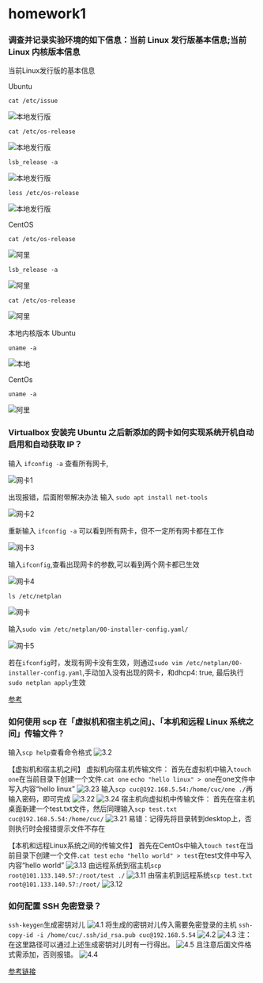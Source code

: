 # homework1

### 调查并记录实验环境的如下信息：当前 Linux 发行版基本信息;当前 Linux 内核版本信息
当前Linux发行版的基本信息

Ubuntu

    cat /etc/issue

![本地发行版](/picture/本地发行版.png)
    
    cat /etc/os-release

![本地发行版](/picture/本地发行版本2.png)

    lsb_release -a

![本地发行版](/picture/本地发行版3.png)

    less /etc/os-release

![本地发行版](/picture/本地Q.png)

CentOS

    cat /etc/os-release

![阿里](/picture/阿里1.png)

    lsb_release -a

![阿里](/picture/阿里2.png)
     
    cat /etc/os-release

![阿里](/picture/阿里3.png)

本地内核版本
Ubuntu

    uname -a

![本地](/picture/本地内核版本.png)

CentOs

    uname -a

![阿里](/picture/阿里4.png)

### Virtualbox 安装完 Ubuntu 之后新添加的网卡如何实现系统开机自动启用和自动获取 IP？

输入 `ifconfig -a` 查看所有网卡,
    
![网卡1](/picture/网卡1.png)

出现报错，后面附带解决办法
输入 `sudo apt install net-tools`

![网卡2](/picture/网卡2.png)

重新输入 `ifconfig -a` 可以看到所有网卡，但不一定所有网卡都在工作
   
![网卡3](/picture/网卡3.png)
    
输入`ifconfig`,查看出现网卡的参数,可以看到两个网卡都已生效

![网卡4](/picture/网卡4.png)

    ls /etc/netplan

![网卡](/picture/本地网卡.png)

输入`sudo vim /etc/netplan/00-installer-config.yaml/`

![网卡5](/picture/网卡5.png)

若在`ifconfig`时，发现有网卡没有生效，则通过`sudo vim /etc/netplan/00-installer-config.yaml`,手动加入没有出现的网卡，和dhcp4: true, 最后执行`sudo netplan apply`生效

[参考](https://ubuntu.com/server/docs/network-configuration "参考内容")

### 如何使用 scp 在「虚拟机和宿主机之间」、「本机和远程 Linux 系统之间」传输文件？

输入`scp help`查看命令格式
![3.2](/picture/3.2.png)

【虚拟机和宿主机之间】
虚拟机向宿主机传输文件：
首先在虚拟机中输入`touch one`在当前目录下创建一个文件.`cat one`
`echo "hello linux" > one`在one文件中写入内容“hello linux”
![3.23](/picture/3.23.png)
输入`scp cuc@192.168.5.54:/home/cuc/one ./`再输入密码，即可完成
![3.22](/picture/3.22.png)
![3.24](/picture/3.24.png)
宿主机向虚拟机中传输文件：
首先在宿主机桌面新建一个test.txt文件，然后同理输入`scp test.txt cuc@192.168.5.54:/home/cuc/`
![3.21](/picture/3.21.png)
易错：记得先将目录转到desktop上，否则执行时会报错提示文件不存在

【本机和远程Linux系统之间的传输文件】
首先在CentOs中输入`touch test`在当前目录下创建一个文件.`cat test`
`echo "hello world" > test`在test文件中写入内容“hello world”
![3.13](/picture/3.13.png)
由远程系统到宿主机`scp root@101.133.140.57:/root/test ./`
![3.11](/picture/3.11.png)
由宿主机到远程系统`scp test.txt root@101.133.140.57:/root/`
![3.12](/picture/3.12.png)

### 如何配置 SSH 免密登录？

`ssh-keygen`生成密钥对儿
![4.1](/picture/4.1.png)
将生成的密钥对儿传入需要免密登录的主机
`ssh-copy-id -i /home/cuc/.ssh/id_rsa.pub cuc@192.168.5.54`
![4.2](/picture/4.2.png)
![4.3](/picture/4.3.png)
注：在这里路径可以通过上述生成密钥对儿时有一行得出。
![4.5](/picture/4.5.png)
且注意后面文件格式需添加，否则报错。
![4.4](/picture/4.4.png)

[参考链接]("https://ubuntu.com/server/docs/security-smart-cards-ssh")

